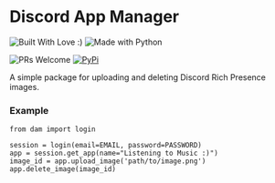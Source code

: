 # Discord App Manager
![Built With Love :)](https://forthebadge.com/images/badges/built-with-love.svg)
![Made with Python](https://forthebadge.com/images/badges/made-with-python.svg)

![PRs Welcome](https://img.shields.io/badge/PRs-welcome-brightgreen.svg)
[![PyPi](https://img.shields.io/v/dam.svg)](https://pypi.org/pypi/dam/)

A simple package for uploading and deleting Discord Rich Presence images.

### Example
```python3
from dam import login

session = login(email=EMAIL, password=PASSWORD)
app = session.get_app(name="Listening to Music :)")
image_id = app.upload_image('path/to/image.png')
app.delete_image(image_id)
```
